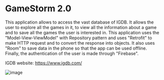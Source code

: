 # GameStorm 2.0

This application allows to access the vast database of IGDB. It allows the user to explore all the games in it, to view all the information about a game and to save all the games the user is interested in.
This application uses the "Model-View-ViewModel" with Repository pattern and uses "Retrofit" to make HTTP request and to convert the response into objects. It also uses "Room" to save data in the phone so that the app can be used offline. Finally, the authentication of the user is made through "Firebase".

IGDB website: https://www.igdb.com/

![image](https://github.com/TheAndreal23/GameStorm-2.0/assets/70241844/6d142bce-78ed-4603-80b4-9d9363cb51c3)

